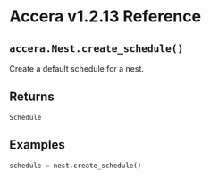 [//]: # (Project: Accera)
[//]: # (Version: v1.2.13)

# Accera v1.2.13 Reference

## `accera.Nest.create_schedule()`
Create a default schedule for a nest.

## Returns
`Schedule`

## Examples

```python
schedule = nest.create_schedule()
```

<div style="page-break-after: always;"></div>
